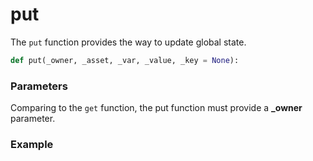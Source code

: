 # put

The `put` function provides the way to update global state.

```python
def put(_owner, _asset, _var, _value, _key = None):
```

### Parameters

Comparing to the `get` function, the put function must provide a **\_owner** parameter.



### Example



